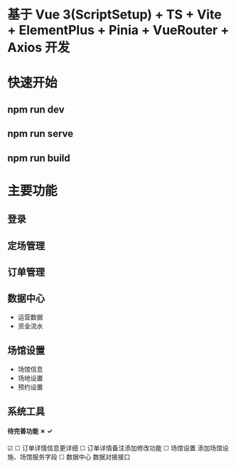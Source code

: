 # 基于 Vue 3(ScriptSetup) + TS + Vite + ElementPlus + Pinia + VueRouter + Axios 开发

# 快速开始

## npm run dev

## npm run serve

## npm run build

# 主要功能

## 登录

## 定场管理

## 订单管理

## 数据中心

- 运营数据
- 资金流水

## 场馆设置

- 场馆信息
- 场地设置
- 预约设置

## 系统工具

#### 待完善功能 &cross; &check;

&#9745;
&#9744; 订单详情信息更详细
&#9744; 订单详情备注添加修改功能
&#9744; 场馆设置 添加场馆设施、场馆服务字段
&#9744; 数据中心 数据对接接口
